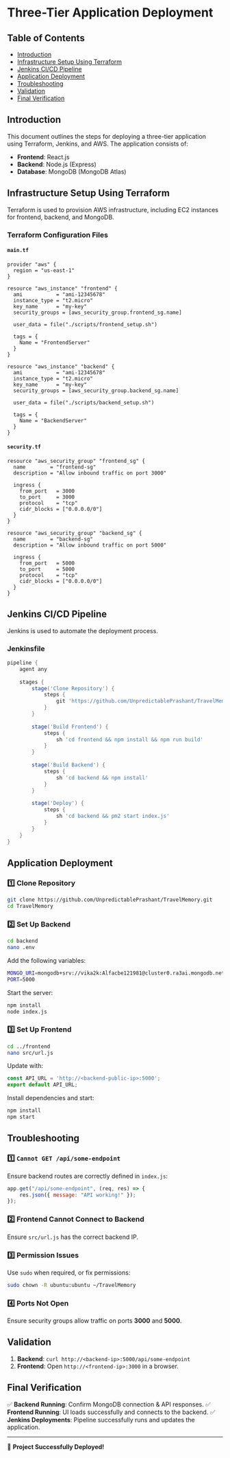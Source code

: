 # Three-Tier Application Deployment

## Table of Contents
- [Introduction](#introduction)
- [Infrastructure Setup Using Terraform](#infrastructure-setup-using-terraform)
- [Jenkins CI/CD Pipeline](#jenkins-cicd-pipeline)
- [Application Deployment](#application-deployment)
- [Troubleshooting](#troubleshooting)
- [Validation](#validation)
- [Final Verification](#final-verification)

## Introduction
This document outlines the steps for deploying a three-tier application using Terraform, Jenkins, and AWS. The application consists of:

- **Frontend**: React.js
- **Backend**: Node.js (Express)
- **Database**: MongoDB (MongoDB Atlas)

## Infrastructure Setup Using Terraform

Terraform is used to provision AWS infrastructure, including EC2 instances for frontend, backend, and MongoDB.

### Terraform Configuration Files
#### **`main.tf`**
```hcl
provider "aws" {
  region = "us-east-1"
}

resource "aws_instance" "frontend" {
  ami           = "ami-12345678"
  instance_type = "t2.micro"
  key_name      = "my-key"
  security_groups = [aws_security_group.frontend_sg.name]

  user_data = file("./scripts/frontend_setup.sh")

  tags = {
    Name = "FrontendServer"
  }
}

resource "aws_instance" "backend" {
  ami           = "ami-12345678"
  instance_type = "t2.micro"
  key_name      = "my-key"
  security_groups = [aws_security_group.backend_sg.name]

  user_data = file("./scripts/backend_setup.sh")

  tags = {
    Name = "BackendServer"
  }
}
```

#### **`security.tf`**
```hcl
resource "aws_security_group" "frontend_sg" {
  name        = "frontend-sg"
  description = "Allow inbound traffic on port 3000"

  ingress {
    from_port   = 3000
    to_port     = 3000
    protocol    = "tcp"
    cidr_blocks = ["0.0.0.0/0"]
  }
}

resource "aws_security_group" "backend_sg" {
  name        = "backend-sg"
  description = "Allow inbound traffic on port 5000"

  ingress {
    from_port   = 5000
    to_port     = 5000
    protocol    = "tcp"
    cidr_blocks = ["0.0.0.0/0"]
  }
}
```

## Jenkins CI/CD Pipeline

Jenkins is used to automate the deployment process.

### **Jenkinsfile**
```groovy
pipeline {
    agent any
    
    stages {
        stage('Clone Repository') {
            steps {
                git 'https://github.com/UnpredictablePrashant/TravelMemory.git'
            }
        }
        
        stage('Build Frontend') {
            steps {
                sh 'cd frontend && npm install && npm run build'
            }
        }
        
        stage('Build Backend') {
            steps {
                sh 'cd backend && npm install'
            }
        }
        
        stage('Deploy') {
            steps {
                sh 'cd backend && pm2 start index.js'
            }
        }
    }
}
```

## Application Deployment

### 1️⃣ **Clone Repository**
```sh
git clone https://github.com/UnpredictablePrashant/TravelMemory.git
cd TravelMemory
```

### 2️⃣ **Set Up Backend**
```sh
cd backend
nano .env
```
Add the following variables:
```sh
MONGO_URI=mongodb+srv://vika2k:Alfacbe121981@cluster0.ra3ai.mongodb.net/
PORT=5000
```
Start the server:
```sh
npm install
node index.js
```

### 3️⃣ **Set Up Frontend**
```sh
cd ../frontend
nano src/url.js
```
Update with:
```js
const API_URL = 'http://<backend-public-ip>:5000';
export default API_URL;
```
Install dependencies and start:
```sh
npm install
npm start
```

## Troubleshooting

### 1️⃣ **`Cannot GET /api/some-endpoint`**
Ensure backend routes are correctly defined in `index.js`:
```js
app.get("/api/some-endpoint", (req, res) => {
    res.json({ message: "API working!" });
});
```

### 2️⃣ **Frontend Cannot Connect to Backend**
Ensure `src/url.js` has the correct backend IP.

### 3️⃣ **Permission Issues**
Use `sudo` when required, or fix permissions:
```sh
sudo chown -R ubuntu:ubuntu ~/TravelMemory
```

### 4️⃣ **Ports Not Open**
Ensure security groups allow traffic on ports **3000** and **5000**.

## Validation
1. **Backend**: `curl http://<backend-ip>:5000/api/some-endpoint`
2. **Frontend**: Open `http://<frontend-ip>:3000` in a browser.

## Final Verification
✅ **Backend Running**: Confirm MongoDB connection & API responses.
✅ **Frontend Running**: UI loads successfully and connects to the backend.
✅ **Jenkins Deployments**: Pipeline successfully runs and updates the application.

---
🚀 **Project Successfully Deployed!**


